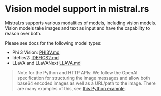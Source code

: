 # Vision model support in mistral.rs

Mistral.rs supports various modalities of models, including vision models. Vision models take images and text as input and have the capability to reason over both.

Please see docs for the following model types:

- Phi 3 Vision: [PHI3V.md](PHI3V.md)
- Idefics2: [IDEFICS2.md](IDEFICS2.md)
- LLaVA and LLaVANext [LLAVA.md](LLAVA.md)

> Note for the Python and HTTP APIs:
> We follow the OpenAI specification for structuring the image messages and allow both base64 encoded images as well as a URL/path to the image. There are many examples of this, see [this Python example](../examples/python/phi3v.py).